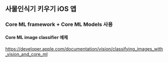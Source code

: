 ## 사물인식기 키우기 iOS 앱
### Core ML framework + Core ML Models 사용

#### Core ML image classifier 예제
https://developer.apple.com/documentation/vision/classifying_images_with_vision_and_core_ml

